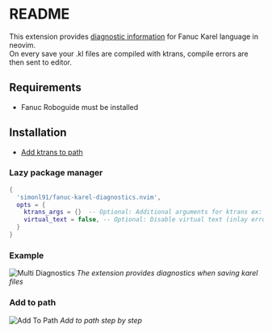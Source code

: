 # README
This extension provides [diagnostic information](#example) for Fanuc Karel language in neovim. \
On every save your .kl files are compiled with ktrans, compile errors are then sent to editor.


## Requirements
* Fanuc Roboguide must be installed

## Installation
* [Add ktrans to path](#add-to-path)

### Lazy package manager
```lua
{
  'simonl91/fanuc-karel-diagnostics.nvim',
  opts = {
    ktrans_args = {}  -- Optional: Additional arguments for ktrans ex: {'/config', 'robot1/robot.ini'}
    virtual_text = false, -- Optional: Disable virtual text (inlay errors)
  }
}
```


### Example
![Multi Diagnostics](./resources/diagnostic-related-info.png)
*The extension provides diagnostics when saving karel files* 


### Add to path

![Add To Path](./resources/add-to-path.png)
*Add to path step by step*


